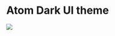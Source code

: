 # Atom Dark UI theme


![](https://raw.githubusercontent.com/hoppas/atom-hoppas-ui/master/screenshot.jpg)
